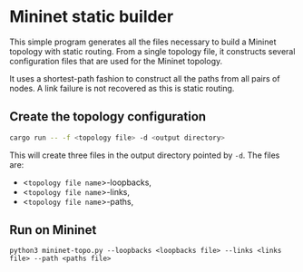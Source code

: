 # Mininet static builder

This simple program generates all the files necessary to build a Mininet topology with static routing. From a single topology file, it constructs several configuration files that are used for the Mininet topology.

It uses a shortest-path fashion to construct all the paths from all pairs of nodes. A link failure is not recovered as this is static routing.

## Create the topology configuration

```bash
cargo run -- -f <topology file> -d <output directory>
```

This will create three files in the output directory pointed by `-d`. The files are:
* <`topology file name`>-loopbacks,
* <`topology file name`>-links,
* <`topology file name`>-paths,

## Run on Mininet

```
python3 mininet-topo.py --loopbacks <loopbacks file> --links <links file> --path <paths file>
```